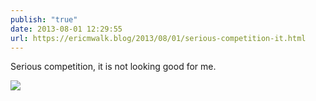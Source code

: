```yaml
---
publish: "true"
date: 2013-08-01 12:29:55
url: https://ericmwalk.blog/2013/08/01/serious-competition-it.html
---
```


Serious competition, it is  not looking good for me.

![](https://ericmwalk.blog/uploads/2022/19cc3f3f99.jpg)